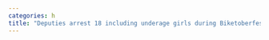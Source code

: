 ```yaml
---
categories: h
title: "Deputies arrest 18 including underage girls during Biketoberfest prostitution crackdown"
---
```

